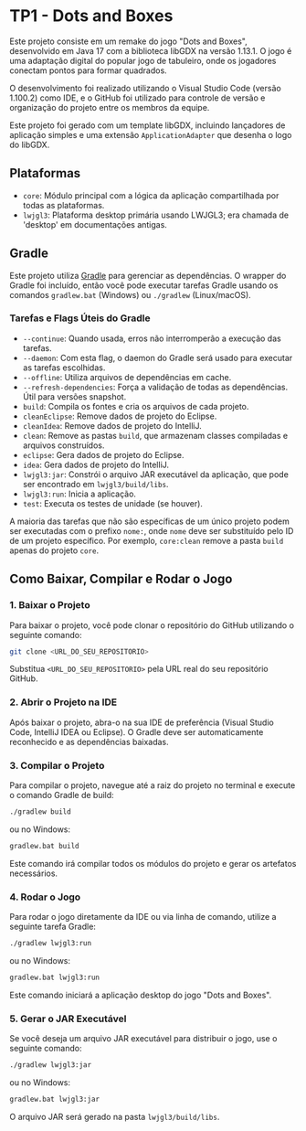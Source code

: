 # TP1 - Dots and Boxes

Este projeto consiste em um remake do jogo "Dots and Boxes", desenvolvido em Java 17 com a biblioteca libGDX na versão 1.13.1. O jogo é uma adaptação digital do popular jogo de tabuleiro, onde os jogadores conectam pontos para formar quadrados.

O desenvolvimento foi realizado utilizando o Visual Studio Code (versão 1.100.2) como IDE, e o GitHub foi utilizado para controle de versão e organização do projeto entre os membros da equipe.

Este projeto foi gerado com um template libGDX, incluindo lançadores de aplicação simples e uma extensão `ApplicationAdapter` que desenha o logo do libGDX.

## Plataformas

- `core`: Módulo principal com a lógica da aplicação compartilhada por todas as plataformas.
- `lwjgl3`: Plataforma desktop primária usando LWJGL3; era chamada de 'desktop' em documentações antigas.

## Gradle

Este projeto utiliza [Gradle](https://gradle.org/) para gerenciar as dependências. O wrapper do Gradle foi incluído, então você pode executar tarefas Gradle usando os comandos `gradlew.bat` (Windows) ou `./gradlew` (Linux/macOS).

### Tarefas e Flags Úteis do Gradle

- `--continue`: Quando usada, erros não interromperão a execução das tarefas.
- `--daemon`: Com esta flag, o daemon do Gradle será usado para executar as tarefas escolhidas.
- `--offline`: Utiliza arquivos de dependências em cache.
- `--refresh-dependencies`: Força a validação de todas as dependências. Útil para versões snapshot.
- `build`: Compila os fontes e cria os arquivos de cada projeto.
- `cleanEclipse`: Remove dados de projeto do Eclipse.
- `cleanIdea`: Remove dados de projeto do IntelliJ.
- `clean`: Remove as pastas `build`, que armazenam classes compiladas e arquivos construídos.
- `eclipse`: Gera dados de projeto do Eclipse.
- `idea`: Gera dados de projeto do IntelliJ.
- `lwjgl3:jar`: Constrói o arquivo JAR executável da aplicação, que pode ser encontrado em `lwjgl3/build/libs`.
- `lwjgl3:run`: Inicia a aplicação.
- `test`: Executa os testes de unidade (se houver).

A maioria das tarefas que não são específicas de um único projeto podem ser executadas com o prefixo `nome:`, onde `nome` deve ser substituído pelo ID de um projeto específico. Por exemplo, `core:clean` remove a pasta `build` apenas do projeto `core`.

## Como Baixar, Compilar e Rodar o Jogo

### 1. Baixar o Projeto

Para baixar o projeto, você pode clonar o repositório do GitHub utilizando o seguinte comando:

```bash
git clone <URL_DO_SEU_REPOSITORIO>
```

Substitua `<URL_DO_SEU_REPOSITORIO>` pela URL real do seu repositório GitHub.

### 2. Abrir o Projeto na IDE

Após baixar o projeto, abra-o na sua IDE de preferência (Visual Studio Code, IntelliJ IDEA ou Eclipse). O Gradle deve ser automaticamente reconhecido e as dependências baixadas.

### 3. Compilar o Projeto

Para compilar o projeto, navegue até a raiz do projeto no terminal e execute o comando Gradle de build:

```bash
./gradlew build
```
ou no Windows:
```bash
gradlew.bat build
```

Este comando irá compilar todos os módulos do projeto e gerar os artefatos necessários.

### 4. Rodar o Jogo

Para rodar o jogo diretamente da IDE ou via linha de comando, utilize a seguinte tarefa Gradle:

```bash
./gradlew lwjgl3:run
```
ou no Windows:
```bash
gradlew.bat lwjgl3:run
```

Este comando iniciará a aplicação desktop do jogo "Dots and Boxes".

### 5. Gerar o JAR Executável

Se você deseja um arquivo JAR executável para distribuir o jogo, use o seguinte comando:

```bash
./gradlew lwjgl3:jar
```
ou no Windows:
```bash
gradlew.bat lwjgl3:jar
```

O arquivo JAR será gerado na pasta `lwjgl3/build/libs`.
